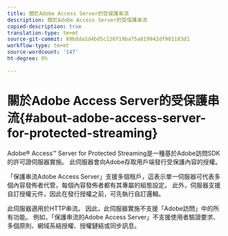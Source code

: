 ```yaml
---
title: 關於Adobe Access Server的受保護串流
description: 關於Adobe Access Server的受保護串流
copied-description: true
translation-type: tm+mt
source-git-commit: 89bdda1d4bd5c126f19ba75a819942df901183d1
workflow-type: tm+mt
source-wordcount: '147'
ht-degree: 0%

---
```



# 關於Adobe Access Server的受保護串流{#about-adobe-access-server-for-protected-streaming}

Adobe® Access™ Server for Protected Streaming是一種基於Adobe訪問SDK的許可證伺服器實施。 此伺服器會向Adobe存取用戶端發行受保護內容的授權。

「保護串流Adobe Access Server」支援多個租戶，這表示單一伺服器可代表多個內容發佈者代管，每個內容發佈者都有其專屬的組態設定。 此外，伺服器支援自訂授權元件，因此在發行授權之前，可先執行自訂邏輯。

此伺服器適用於HTTP串流。 因此，此伺服器實施不支援「Adobe訪問」中的所有功能。 例如，「保護串流的Adobe Access Server」不支援使用者驗證要求、多個原則、網域系結授權、授權鏈結或同步訊息。
